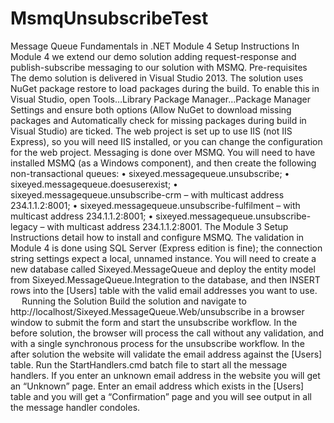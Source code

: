 # MsmqUnsubscribeTest
Message Queue Fundamentals in .NET
Module 4 Setup Instructions
In Module 4 we extend our demo solution adding request-response and publish-subscribe messaging to our solution with MSMQ.
Pre-requisites 
The demo solution is delivered in Visual Studio 2013. 
The solution uses NuGet package restore to load packages during the build. 
To enable this in Visual Studio, open Tools…Library Package Manager…Package Manager Settings and ensure both options (Allow NuGet to download missing packages and Automatically check for missing packages during build in Visual Studio) are ticked.
The web project is set up to use IIS (not IIS Express), so you will need IIS installed, or you can change the configuration for the web project.
Messaging is done over MSMQ. You will need to have installed MSMQ (as a Windows component), and then create the following non-transactional queues: 
•	sixeyed.messagequeue.unsubscribe;
•	sixeyed.messagequeue.doesuserexist;
•	sixeyed.messagequeue.unsubscribe-crm – with multicast address 234.1.1.2:8001;
•	sixeyed.messagequeue.unsubscribe-fulfilment – with multicast address 234.1.1.2:8001;
•	sixeyed.messagequeue.unsubscribe-legacy – with multicast address 234.1.1.2:8001.
The Module 3 Setup Instructions detail how to install and configure MSMQ.
The validation in Module 4 is done using SQL Server (Express edition is fine); the connection string settings expect a local, unnamed instance. 
You will need to create a new database called Sixeyed.MessageQueue and deploy the entity model from Sixeyed.MessageQueue.Integration to the database, and then INSERT rows into the [Users] table with the valid email addresses you want to use.
 
Running the Solution
Build the solution and navigate to http://localhost/Sixeyed.MessageQueue.Web/unsubscribe in a browser window to submit the form and start the unsubscribe workflow. 
In the before solution, the browser will process the call without any validation, and with a single synchronous process for the unsubscribe workflow. 
In the after solution the website will validate the email address against the [Users] table. Run the StartHandlers.cmd batch file to start all the message handlers.
If you enter an unknown email address in the website you will get an “Unknown” page. Enter an email address which exists in the [Users] table and you will get a “Confirmation” page and you will see output in all the message handler condoles.

